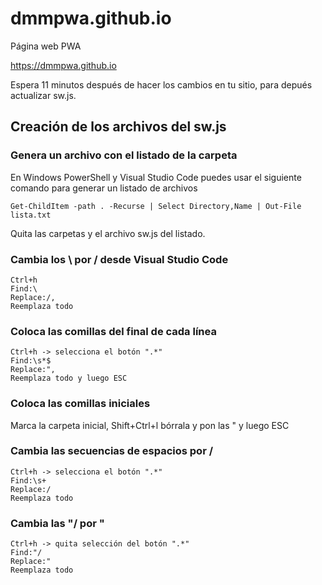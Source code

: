 # dmmpwa.github.io
Página web PWA

https://dmmpwa.github.io

Espera 11 minutos después de hacer
los cambios en tu sitio, para
depués actualizar sw.js.

## Creación de los archivos del sw.js

### Genera un archivo con el listado de la carpeta 
En Windows PowerShell y Visual Studio Code puedes usar el siguiente comando para
generar un listado de archivos

```
Get-ChildItem -path . -Recurse | Select Directory,Name | Out-File lista.txt
```

Quita las carpetas y el archivo sw.js del listado.

### Cambia los \ por / desde Visual Studio Code

```
Ctrl+h
Find:\
Replace:/,
Reemplaza todo
```
 
### Coloca las comillas del final de cada línea
```
Ctrl+h -> selecciona el botón ".*"
Find:\s*$
Replace:",
Reemplaza todo y luego ESC
```

### Coloca las comillas iniciales
Marca la carpeta inicial, Shift+Ctrl+l bórrala y pon las " y luego ESC

### Cambia las secuencias de espacios por /
```
Ctrl+h -> selecciona el botón ".*"
Find:\s+
Replace:/
Reemplaza todo
```

### Cambia las "/ por "
```
Ctrl+h -> quita selección del botón ".*"
Find:"/
Replace:"
Reemplaza todo
```